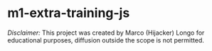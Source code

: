 ﻿# m1-extra-training-js

*Disclaimer:* This project was created by Marco (Hijacker) Longo for educational purposes, diffusion outside the scope is not permitted.